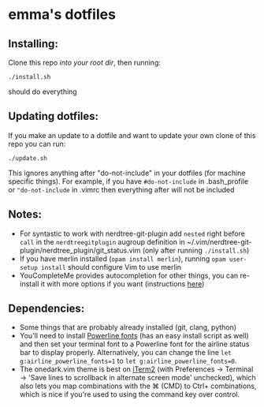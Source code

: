 <h1>emma's dotfiles</h1>

<h2>Installing:</h2>

Clone this repo <em>into your root dir</em>, then running:

```
./install.sh
``` 

should do everything

<h2>Updating dotfiles:</h2>

If you make an update to a dotfile and want to update your own clone of this repo you can run:

```
./update.sh
``` 

This ignores anything after "do-not-include" in your dotfiles (for machine specific things).
For example, if you have `#do-not-include` in .bash_profile or `"do-not-include`
in .vimrc then everything after will not be included

<h2>Notes:</h2>

- For syntastic to work with nerdtree-git-plugin add `nested` right before `call` in the `nerdtreegitplugin` augroup definition in ~/.vim/nerdtree-git-plugin/nerdtree_plugin/git_status.vim (only after running `./install.sh`)
- If you have merlin installed (`opam install merlin`), running `opam user-setup install` should configure Vim to use merlin
- YouCompleteMe provides autocompletion for other things, you can re-install it with more options if you want (instructions [here](https://valloric.github.io/YouCompleteMe/))

<h2>Dependencies:</h2>

- Some things that are probably already installed (git, clang, python)
- You'll need to install [Powerline fonts](https://github.com/powerline/fonts) (has an easy install
script as well) and then set your terminal font to a Powerline font for the airline status bar to
display properly. Alternatively, you can change the line `let g:airline_powerline_fonts=1` to `let g:airline_powerline_fonts=0`.
- The onedark.vim theme is best on [iTerm2](https://www.iterm2.com/) (with Preferences -> Terminal -> 'Save lines to scrollback in alternate screen mode' unchecked), which also lets you
map combinations with the ⌘ (CMD) to Ctrl+<key> combinations, which is nice if you're used to using the command key over control.
